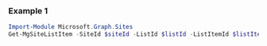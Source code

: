 ### Example 1
``` powershell
Import-Module Microsoft.Graph.Sites
Get-MgSiteListItem -SiteId $siteId -ListId $listId -ListItemId $listItemId -ExpandProperty "fields" 
```
